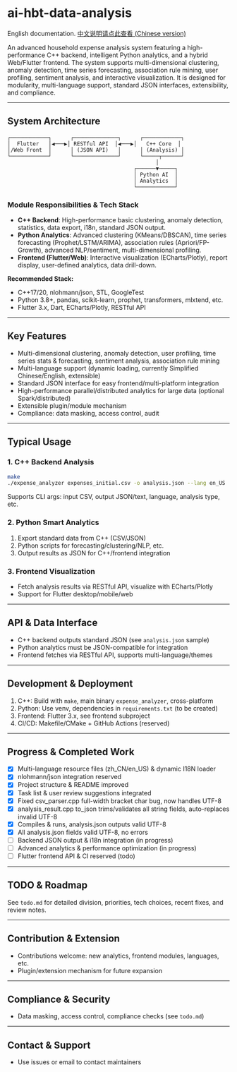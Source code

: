 
# ai-hbt-data-analysis

English documentation. [中文说明请点此查看 (Chinese version)](./README.zh_CN.md)

An advanced household expense analysis system featuring a high-performance C++ backend, intelligent Python analytics, and a hybrid Web/Flutter frontend. The system supports multi-dimensional clustering, anomaly detection, time series forecasting, association rule mining, user profiling, sentiment analysis, and interactive visualization. It is designed for modularity, multi-language support, standard JSON interfaces, extensibility, and compliance.

---

## System Architecture

```
┌────────────┐      ┌──────────────┐      ┌────────────┐
│  Flutter   │◀───▶│ RESTful API  │◀───▶│   C++ Core  │
│/Web Front  │      │ (JSON API)   │      │ (Analysis) │
└────────────┘      └──────────────┘      └─────┬──────┘
                                               │
                                        ┌──────▼─────┐
                                        │ Python AI  │
                                        │ Analytics  │
                                        └────────────┘
```

### Module Responsibilities & Tech Stack
- **C++ Backend**: High-performance basic clustering, anomaly detection, statistics, data export, i18n, standard JSON output.
- **Python Analytics**: Advanced clustering (KMeans/DBSCAN), time series forecasting (Prophet/LSTM/ARIMA), association rules (Apriori/FP-Growth), advanced NLP/sentiment, multi-dimensional profiling.
- **Frontend (Flutter/Web)**: Interactive visualization (ECharts/Plotly), report display, user-defined analytics, data drill-down.

**Recommended Stack:**
- C++17/20, nlohmann/json, STL, GoogleTest
- Python 3.8+, pandas, scikit-learn, prophet, transformers, mlxtend, etc.
- Flutter 3.x, Dart, ECharts/Plotly, RESTful API

---

## Key Features
- Multi-dimensional clustering, anomaly detection, user profiling, time series stats & forecasting, sentiment analysis, association rule mining
- Multi-language support (dynamic loading, currently Simplified Chinese/English, extensible)
- Standard JSON interface for easy frontend/multi-platform integration
- High-performance parallel/distributed analytics for large data (optional Spark/distributed)
- Extensible plugin/module mechanism
- Compliance: data masking, access control, audit

---

## Typical Usage
### 1. C++ Backend Analysis
```bash
make
./expense_analyzer expenses_initial.csv -o analysis.json --lang en_US
```
Supports CLI args: input CSV, output JSON/text, language, analysis type, etc.

### 2. Python Smart Analytics
1. Export standard data from C++ (CSV/JSON)
2. Python scripts for forecasting/clustering/NLP, etc.
3. Output results as JSON for C++/frontend integration

### 3. Frontend Visualization
- Fetch analysis results via RESTful API, visualize with ECharts/Plotly
- Support for Flutter desktop/mobile/web

---

## API & Data Interface
- C++ backend outputs standard JSON (see `analysis.json` sample)
- Python analytics must be JSON-compatible for integration
- Frontend fetches via RESTful API, supports multi-language/themes

---

## Development & Deployment
1. C++: Build with `make`, main binary `expense_analyzer`, cross-platform
2. Python: Use venv, dependencies in `requirements.txt` (to be created)
3. Frontend: Flutter 3.x, see frontend subproject
4. CI/CD: Makefile/CMake + GitHub Actions (reserved)

---

## Progress & Completed Work
- [x] Multi-language resource files (zh_CN/en_US) & dynamic I18N loader
- [x] nlohmann/json integration reserved
- [x] Project structure & README improved
- [x] Task list & user review suggestions integrated
- [x] Fixed csv_parser.cpp full-width bracket char bug, now handles UTF-8
- [x] analysis_result.cpp to_json trims/validates all string fields, auto-replaces invalid UTF-8
- [x] Compiles & runs, analysis.json outputs valid UTF-8
- [x] All analysis.json fields valid UTF-8, no errors
- [ ] Backend JSON output & i18n integration (in progress)
- [ ] Advanced analytics & performance optimization (in progress)
- [ ] Flutter frontend API & CI reserved (todo)

---

## TODO & Roadmap
See `todo.md` for detailed division, priorities, tech choices, recent fixes, and review notes.

---

## Contribution & Extension
- Contributions welcome: new analytics, frontend modules, languages, etc.
- Plugin/extension mechanism for future expansion

---

## Compliance & Security
- Data masking, access control, compliance checks (see `todo.md`)

---

## Contact & Support
- Use issues or email to contact maintainers
